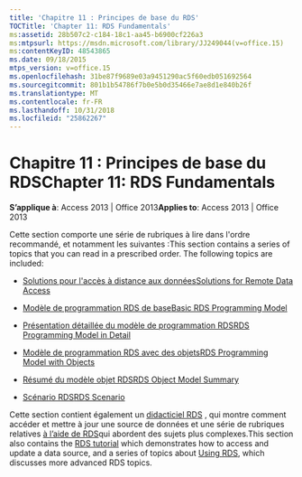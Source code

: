 ```yaml
---
title: 'Chapitre 11 : Principes de base du RDS'
TOCTitle: 'Chapter 11: RDS Fundamentals'
ms:assetid: 28b507c2-c184-18c1-aa45-b6900cf226a3
ms:mtpsurl: https://msdn.microsoft.com/library/JJ249044(v=office.15)
ms:contentKeyID: 48543865
ms.date: 09/18/2015
mtps_version: v=office.15
ms.openlocfilehash: 31be87f9689e03a9451290ac5f60edb051692564
ms.sourcegitcommit: 801b1b54786f7b0e5b0d35466e7ae8d1e840b26f
ms.translationtype: MT
ms.contentlocale: fr-FR
ms.lasthandoff: 10/31/2018
ms.locfileid: "25862267"
---
```

# <a name="chapter-11-rds-fundamentals"></a><span data-ttu-id="8c858-102">Chapitre 11 : Principes de base du RDS</span><span class="sxs-lookup"><span data-stu-id="8c858-102">Chapter 11: RDS Fundamentals</span></span>


<span data-ttu-id="8c858-103">**S’applique à**: Access 2013 | Office 2013</span><span class="sxs-lookup"><span data-stu-id="8c858-103">**Applies to**: Access 2013 | Office 2013</span></span>

<span data-ttu-id="8c858-p101">Cette section comporte une série de rubriques à lire dans l'ordre recommandé, et notamment les suivantes :</span><span class="sxs-lookup"><span data-stu-id="8c858-p101">This section contains a series of topics that you can read in a prescribed order. The following topics are included:</span></span>

- [<span data-ttu-id="8c858-106">Solutions pour l'accès à distance aux données</span><span class="sxs-lookup"><span data-stu-id="8c858-106">Solutions for Remote Data Access</span></span>](solutions-for-remote-data-access.md)

- [<span data-ttu-id="8c858-107">Modèle de programmation RDS de base</span><span class="sxs-lookup"><span data-stu-id="8c858-107">Basic RDS Programming Model</span></span>](basic-rds-programming-model.md)

- [<span data-ttu-id="8c858-108">Présentation détaillée du modèle de programmation RDS</span><span class="sxs-lookup"><span data-stu-id="8c858-108">RDS Programming Model in Detail</span></span>](rds-programming-model-in-detail.md)

- [<span data-ttu-id="8c858-109">Modèle de programmation RDS avec des objets</span><span class="sxs-lookup"><span data-stu-id="8c858-109">RDS Programming Model with Objects</span></span>](rds-programming-model-with-objects.md)

- [<span data-ttu-id="8c858-110">Résumé du modèle objet RDS</span><span class="sxs-lookup"><span data-stu-id="8c858-110">RDS Object Model Summary</span></span>](rds-object-model-summary.md)

- [<span data-ttu-id="8c858-111">Scénario RDS</span><span class="sxs-lookup"><span data-stu-id="8c858-111">RDS Scenario</span></span>](rds-scenario.md)

<span data-ttu-id="8c858-112">Cette section contient également un [didacticiel RDS](chapter-12-rds-tutorial.md) , qui montre comment accéder et mettre à jour une source de données et une série de rubriques relatives [à l’aide de RDS](chapter-13-rds-usage-and-security.md)qui abordent des sujets plus complexes.</span><span class="sxs-lookup"><span data-stu-id="8c858-112">This section also contains the [RDS tutorial](chapter-12-rds-tutorial.md) which demonstrates how to access and update a data source, and a series of topics about [Using RDS](chapter-13-rds-usage-and-security.md), which discusses more advanced RDS topics.</span></span>

